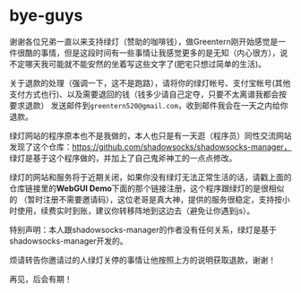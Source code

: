 # bye-guys

谢谢各位兄弟一直以来支持绿灯（赞助的咖啡钱），做Greentern刚开始感觉是一件很酷的事情，但是这段时间有一些事情让我感觉更多的是无知（内心很方），说不定哪天我可能就不能安然的坐着写这些文字了(肥宅只想过简单的生活)。

关于退款的处理（强调一下，这不是跑路），请将你的绿灯帐号、支付宝帐号(其他支付方式也行)、以及需要退回的钱（钱多少请自己定夺，只要不太离谱我都会按要求退款）
发送邮件到`greentern520@gmail.com`，收到邮件我会在一天之内给你退款。

绿灯网站的程序原本也不是我做的，本人也只是有一天逛（程序员）同性交流网站发现了这个仓库：https://github.com/shadowsocks/shadowsocks-manager，
绿灯是基于这个程序做的，并加上了自己鬼斧神工的一点点修改。

绿灯的网站和服务将于近期关闭，如果你没有绿灯无法正常生活的话，请戳上面的仓库链接里的**WebGUI Demo**下面的那个链接注册，这个程序跟绿灯的是很相似的
（暂时注册不需要邀请码），这位老哥是真大神，提供的服务很稳定，支持按小时使用，续费实时到账，建议你转移阵地到这边去（避免让你遇到js）。

特别声明：本人跟shadowsocks-manager的作者没有任何关系，绿灯是基于shadowsocks-manager开发的。

烦请转告你邀请过的人绿灯关停的事情让他按照上方的说明获取退款，谢谢！

再见，后会有期！




